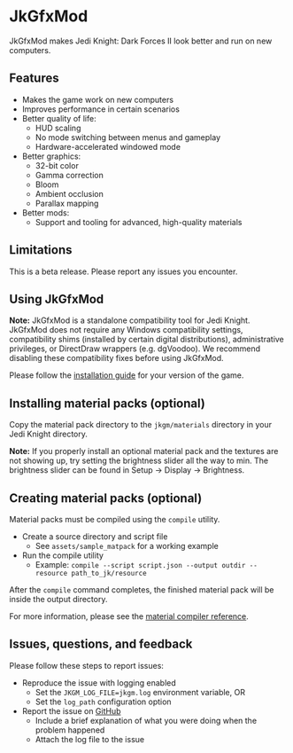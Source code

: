 # JkGfxMod

JkGfxMod makes Jedi Knight: Dark Forces II look better and run on new computers.

## Features

- Makes the game work on new computers
- Improves performance in certain scenarios
- Better quality of life:
    - HUD scaling
    - No mode switching between menus and gameplay
    - Hardware-accelerated windowed mode
- Better graphics:
    - 32-bit color
    - Gamma correction
    - Bloom
    - Ambient occlusion
    - Parallax mapping
- Better mods:
    - Support and tooling for advanced, high-quality materials

## Limitations

This is a beta release. Please report any issues you encounter.

## Using JkGfxMod

**Note:** JkGfxMod is a standalone compatibility tool for Jedi Knight. JkGfxMod does not require any Windows compatibility settings, compatibility shims (installed by certain digital distributions), administrative privileges, or DirectDraw wrappers (e.g. dgVoodoo). We recommend disabling these compatibility fixes before using JkGfxMod.

Please follow the [installation guide](doc/install.md) for your version of the game.

## Installing material packs (optional)

Copy the material pack directory to the `jkgm/materials` directory in your Jedi Knight directory.

**Note:** If you properly install an optional material pack and the textures are not showing up, try setting the brightness slider all the way to min.  The brightness slider can be found in Setup → Display → Brightness.

## Creating material packs (optional)

Material packs must be compiled using the `compile` utility.

- Create a source directory and script file
    - See `assets/sample_matpack` for a working example
- Run the compile utility
    - Example: `compile --script script.json --output outdir --resource path_to_jk/resource`

After the `compile` command completes, the finished material pack will be inside the output directory.

For more information, please see the [material compiler reference](doc/compile.md).

## Issues, questions, and feedback

Please follow these steps to report issues:

- Reproduce the issue with logging enabled
    - Set the `JKGM_LOG_FILE=jkgm.log` environment variable, OR
    - Set the `log_path` configuration option
- Report the issue on [GitHub](https://github.com/jdmclark/jkgfxmod/issues)
    - Include a brief explanation of what you were doing when the problem happened
    - Attach the log file to the issue
